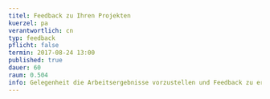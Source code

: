 ```yaml
---
titel: Feedback zu Ihren Projekten
kuerzel: pa
verantwortlich: cn
typ: feedback
pflicht: false
termin: 2017-08-24 13:00
published: true
dauer: 60
raum: 0.504
info: Gelegenheit die Arbeitsergebnisse vorzustellen und Feedback zu erhalten.
---
```




